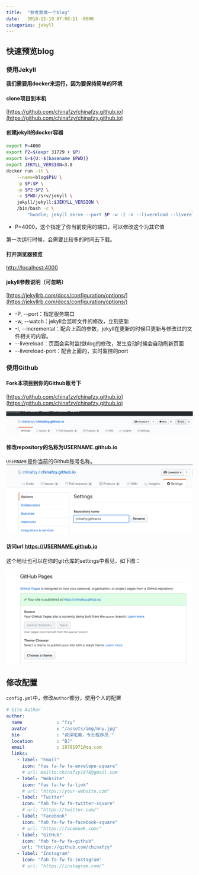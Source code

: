 ```yaml
---
title:  "参考我做一个blog"
date:   2018-12-19 07:08:11 -0600
categories: jekyll
---
```


## 快速预览blog

### 使用Jekyll
**我们需要用docker来运行，因为要保持简单的环境**

#### clone项目到本机
[https://github.com/chinafzy/chinafzy.github.io](https://github.com/chinafzy/chinafzy.github.io)

#### 创建jekyll的docker容器
```bash
export P=4000
export P2=$(expr 31729 + $P)
export U=${U:-$(basename $PWD)}
export JEKYLL_VERSION=3.8
docker run -it \
    --name=blog$P$U \
    -p $P:$P \
    -p $P2:$P2 \
    -v $PWD:/srv/jekyll \
    jekyll/jekyll:$JEKYLL_VERSION \
    /bin/bash -c \
        "bundle; jekyll serve --port $P -w -I -V --livereload --livereload-port $P2 "
```
+ P=4000，这个指定了你当前使用的端口，可以修改这个为其它值

第一次运行时候，会需要比较多的时间去下载。

#### 打开浏览器预览
[http://localhost:4000](http://localhost:4003/)

#### jekyll参数说明（可忽略）
[https://jekyllrb.com/docs/configuration/options/](https://jekyllrb.com/docs/configuration/options/)

+ -P, --port：指定服务端口
+ -w, --watch：jekyll会监听文件的修改，立刻更新
+ -I, --incremental：配合上面的参数，jekyll在更新的时候只更新与修改过的文件相关的内容。
+ --livereload：页面会实时监控blog的修改，发生变动时候会自动刷新页面
+ --livereload-port：配合上面的，实时监控的port


### 使用Github

#### Fork本项目到你的Github账号下
[https://github.com/chinafzy/chinafzy.github.io](https://github.com/chinafzy/chinafzy.github.io)

![fork my repository](/assets/img/new-blog/fork-git.png)

#### 修改repository的名称为USERNAME.github.io
`USERNAME`是你当前的Github账号名称。
![change it](/assets/img/new-blog/change-repository-name.png)

#### 访问url https://USERNAME.github.io

这个地址也可以在你的git仓库的settings中看见，如下图：

![page url](/assets/img/new-blog/enable-page.png)


## 修改配置
`config.yml`中，修改`Author`部分，使用个人的配置

```yml
# Site Author
author:
  name             : "fzy"
  avatar           : "/assets/img/mny.jpg"
  bio              : "资深宅男，专业程序员."
  location         : "BJ"
  email            : 19781971@qq.com
  links:
    - label: "Email"
      icon: "fas fa-fw fa-envelope-square"
      # url: mailto:chinafzy1978@gmail.com
    - label: "Website"
      icon: "fas fa-fw fa-link"
      # url: "https://your-website.com"
    - label: "Twitter"
      icon: "fab fa-fw fa-twitter-square"
      # url: "https://twitter.com/"
    - label: "Facebook"
      icon: "fab fa-fw fa-facebook-square"
      # url: "https://facebook.com/"
    - label: "GitHub"
      icon: "fab fa-fw fa-github"
      url: "https://github.com/chinafzy"
    - label: "Instagram"
      icon: "fab fa-fw fa-instagram"
      # url: "https://instagram.com/"
```
